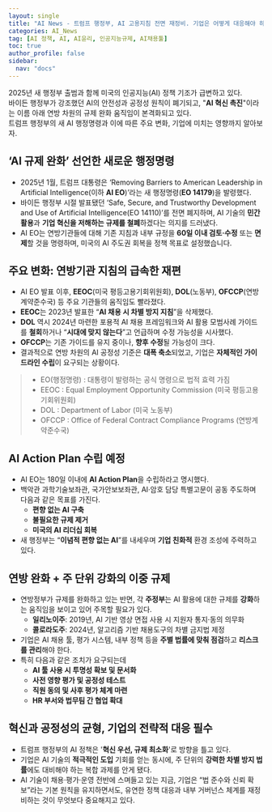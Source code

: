 ```yaml
---
layout: single
title: "AI News - 트럼프 행정부, AI 고용지침 전면 재정비. 기업은 어떻게 대응해야 하나?"
categories: AI_News
tag: [AI 정책, AI, AI윤리, 인공지능규제, AI채용툴]
toc: true
author_profile: false
sidebar:
  nav: "docs"
---
```

2025년 새 행정부 출범과 함께 미국의 인공지능(AI) 정책 기조가 급변하고 있다. <br>
바이든 행정부가 강조했던 AI의 안전성과 공정성 원칙이 폐기되고, "**AI 혁신 촉진**"이라는 이름 아래 연방 차원의 규제 완화 움직임이 본격화되고 있다. <br>
트럼프 행정부의 새 AI 행정명령과 이에 따른 주요 변화, 기업에 미치는 영향까지 알아보자.

## ‘AI 규제 완화’ 선언한 새로운 행정명령
- 2025년 1월, 트럼프 대통령은 ‘Removing Barriers to American Leadership in Artificial Intelligence(이하 **AI EO**)’라는 새 행정명령(**EO 14179**)을 발령했다.
- 바이든 행정부 시절 발표됐던 ‘Safe, Secure, and Trustworthy Development and Use of Artificial Intelligence(EO 14110)’를 전면 폐지하며, AI 기술의 **민간 활용**과 **기업 혁신을 저해하는 규제를 철폐**하겠다는 의지를 드러냈다.
- AI EO는 연방기관들에 대해 기존 지침과 내부 규정을 **60일 이내 검토·수정** 또는 **면제**할 것을 명령하며, 미국의 AI 주도권 회복을 정책 목표로 설정했습니다.

## 주요 변화: 연방기관 지침의 급속한 재편
- AI EO 발표 이후, **EEOC**(미국 평등고용기회위원회), **DOL**(노동부), **OFCCP**(연방계약준수국) 등 주요 기관들의 움직임도 빨라졌다.
- **EEOC**는 2023년 발표한 “**AI 채용 시 차별 방지 지침**”을 삭제했다.
- **DOL** 역시 2024년 마련한 포용적 AI 채용 프레임워크와 AI 활용 모범사례 가이드를 **철회**하거나 “**시대에 맞지 않는다**”고 언급하며 수정 가능성을 시사했다.
- **OFCCP**는 기존 가이드를 유지 중이나, **향후 수정**될 가능성이 크다.
- 결과적으로 연방 차원의 AI 공정성 기준은 **대폭 축소**되었고, 기업은 **자체적인 가이드라인 수립**이 요구되는 상황이다.

> - EO(행정명령) : 대통령이 발령하는 공식 명령으로 법적 효력 가짐
> - EEOC : Equal Employment Opportunity Commission (미국 평등고용기회위원회)
> - DOL : Department of Labor (미국 노동부)
> - OFCCP : Office of Federal Contract Compliance Programs (연방계약준수국)

## AI Action Plan 수립 예정
- AI EO는 180일 이내에 **AI Action Plan**을 수립하라고 명시했다.
- 백악관 과학기술보좌관, 국가안보보좌관, AI·암호 담당 특별고문이 공동 주도하며 다음과 같은 목표를 가진다.
  - **편향 없는 AI 구축**
  - **불필요한 규제 제거**
  - **미국의 AI 리더십 회복**
- 새 행정부는 “**이념적 편향 없는 AI**”를 내세우며 **기업 친화적** 환경 조성에 주력하고 있다.

## 연방 완화 + 주 단위 강화의 이중 규제
- 연방정부가 규제를 완화하고 있는 반면, 각 **주정부**는 AI 활용에 대한 규제를 **강화**하는 움직임을 보이고 있어 주목할 필요가 있다.
  - **일리노이주**: 2019년, AI 기반 영상 면접 사용 시 지원자 통지·동의 의무화
  - **콜로라도주**: 2024년, 알고리즘 기반 채용도구의 차별 금지법 제정
- 기업은 AI 채용 툴, 평가 시스템, 내부 정책 등을 **주별 법률에 맞춰 점검**하고 **리스크를 관리**해야 한다.
- 특히 다음과 같은 조치가 요구되는데
  - **AI 툴 사용 시 투명성 확보 및 문서화**
  - **사전 영향 평가 및 공정성 테스트**
  - **직원 동의 및 사후 평가 체계 마련**
  - **HR 부서와 법무팀 간 협업 확대**
 
## 혁신과 공정성의 균형, 기업의 전략적 대응 필수
- 트럼프 행정부의 AI 정책은 '**혁신 우선, 규제 최소화**'로 방향을 틀고 있다.
- 기업은 AI 기술의 **적극적인 도입** 기회를 얻는 동시에, 주 단위의 **강력한 차별 방지 법률**에도 대비해야 하는 복합 과제를 안게 됐다.
- AI 기술이 채용·평가·운영 전반에 스며들고 있는 지금, 기업은 “법 준수와 신뢰 확보”라는 기본 원칙을 유지하면서도, 유연한 정책 대응과 내부 거버넌스 체계를 재정비하는 것이 무엇보다 중요해지고 있다.
